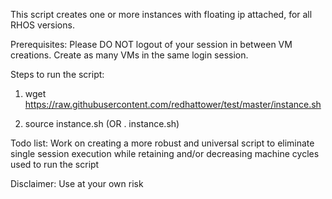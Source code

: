 This script creates one or more instances with floating ip attached, for all RHOS versions.

Prerequisites: Please DO NOT logout of your session in between VM creations. Create as many VMs in the same login session.

Steps to run the script:

1. wget https://raw.githubusercontent.com/redhattower/test/master/instance.sh

2. source instance.sh (OR . instance.sh)

Todo list: Work on creating a more robust and universal script to eliminate single session execution while retaining and/or decreasing machine cycles used to run the script

Disclaimer: Use at your own risk
